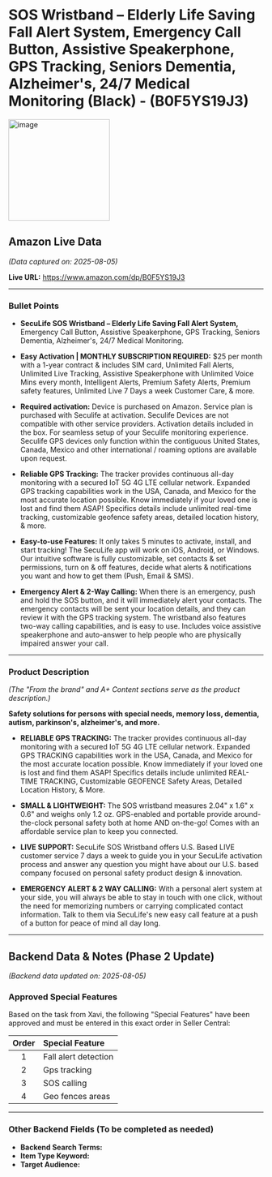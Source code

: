 # SOS Wristband – Elderly Life Saving Fall Alert System, Emergency Call Button, Assistive Speakerphone, GPS Tracking, Seniors Dementia, Alzheimer's, 24/7 Medical Monitoring (Black) - (B0F5YS19J3)

<img width="200" height="200" alt="image" src="https://github.com/user-attachments/assets/17df3379-6c0c-4a2a-9fea-51f1d2d5fed8" />


## Amazon Live Data
*(Data captured on: 2025-08-05)*

**Live URL:** https://www.amazon.com/dp/B0F5YS19J3

---

### Bullet Points

- **SecuLife SOS Wristband – Elderly Life Saving Fall Alert System,** Emergency Call Button, Assistive Speakerphone, GPS Tracking, Seniors Dementia, Alzheimer's, 24/7 Medical Monitoring.

- **Easy Activation | MONTHLY SUBSCRIPTION REQUIRED:** $25 per month with a 1-year contract & includes SIM card, Unlimited Fall Alerts, Unlimited Live Tracking, Assistive Speakerphone with Unlimited Voice Mins every month, Intelligent Alerts, Premium Safety Alerts, Premium safety features, Unlimited Live 7 Days a week Customer Care, & more.

- **Required activation:** Device is purchased on Amazon. Service plan is purchased with Seculife at activation. Seculife Devices are not compatible with other service providers. Activation details included in the box. For seamless setup of your Seculife monitoring experience. Seculife GPS devices only function within the contiguous United States, Canada, Mexico and other international / roaming options are available upon request.

- **Reliable GPS Tracking:** The tracker provides continuous all-day monitoring with a secured IoT 5G 4G LTE cellular network. Expanded GPS tracking capabilities work in the USA, Canada, and Mexico for the most accurate location possible. Know immediately if your loved one is lost and find them ASAP! Specifics details include unlimited real-time tracking, customizable geofence safety areas, detailed location history, & more.

- **Easy-to-use Features:** It only takes 5 minutes to activate, install, and start tracking! The SecuLife app will work on iOS, Android, or Windows. Our intuitive software is fully customizable, set contacts & set permissions, turn on & off features, decide what alerts & notifications you want and how to get them (Push, Email & SMS).

- **Emergency Alert & 2-Way Calling:** When there is an emergency, push and hold the SOS button, and it will immediately alert your contacts. The emergency contacts will be sent your location details, and they can review it with the GPS tracking system. The wristband also features two-way calling capabilities, and is easy to use. Includes voice assistive speakerphone and auto-answer to help people who are physically impaired answer your call.

---

### Product Description

*(The "From the brand" and A+ Content sections serve as the product description.)*

**Safety solutions for persons with special needs, memory loss, dementia, autism, parkinson's, alzheimer's, and more.**

- **RELIABLE GPS TRACKING:** The tracker provides continuous all-day monitoring with a secured IoT 5G 4G LTE cellular network. Expanded GPS TRACKING capabilities work in the USA, Canada, and Mexico for the most accurate location possible. Know immediately if your loved one is lost and find them ASAP! Specifics details include unlimited REAL-TIME TRACKING, Customizable GEOFENCE Safety Areas, Detailed Location History, & More.

- **SMALL & LIGHTWEIGHT:** The SOS wristband measures 2.04" x 1.6" x 0.6" and weighs only 1.2 oz. GPS-enabled and portable provide around-the-clock personal safety both at home AND on-the-go! Comes with an affordable service plan to keep you connected.

- **LIVE SUPPORT:** SecuLife SOS Wristband offers U.S. Based LIVE customer service 7 days a week to guide you in your SecuLife activation process and answer any question you might have about our U.S. based company focused on personal safety product design & innovation.

- **EMERGENCY ALERT & 2 WAY CALLING:** With a personal alert system at your side, you will always be able to stay in touch with one click, without the need for memorizing numbers or carrying complicated contact information. Talk to them via SecuLife's new easy call feature at a push of a button for peace of mind all day long.

---
## Backend Data & Notes (Phase 2 Update)
*(Backend data updated on: 2025-08-05)*

### Approved Special Features
Based on the task from Xavi, the following "Special Features" have been approved and must be entered in this exact order in Seller Central:

| Order | Special Feature |
| :---: | :--- |
| 1 | Fall alert detection |
| 2 | Gps tracking |
| 3 | SOS calling |
| 4 | Geo fences areas |

---

### Other Backend Fields (To be completed as needed)

- **Backend Search Terms:**
- **Item Type Keyword:**
- **Target Audience:**
